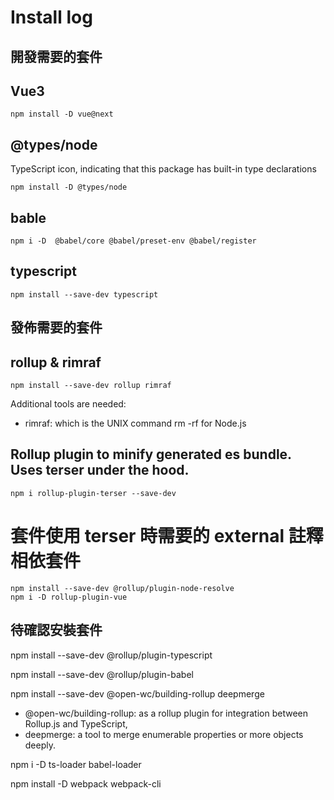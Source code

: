 # Install log

## 開發需要的套件
## Vue3
```
npm install -D vue@next 
```
## @types/node
TypeScript icon, indicating that this package has built-in type declarations
```
npm install -D @types/node
```
## bable
```
npm i -D  @babel/core @babel/preset-env @babel/register 
```
## typescript 
```
npm install --save-dev typescript
```
## 發佈需要的套件
## rollup & rimraf 
```
npm install --save-dev rollup rimraf 
```
Additional tools are needed:
- rimraf: which is the UNIX command rm -rf for Node.js
## Rollup plugin to minify generated es bundle. Uses terser under the hood.
```
npm i rollup-plugin-terser --save-dev
```
# 套件使用 terser 時需要的 external 註釋相依套件
```
npm install --save-dev @rollup/plugin-node-resolve 
npm i -D rollup-plugin-vue
```

## 待確認安裝套件

npm install --save-dev @rollup/plugin-typescript 

npm install --save-dev @rollup/plugin-babel 

npm install --save-dev @open-wc/building-rollup deepmerge
- @open-wc/building-rollup: as a rollup plugin for integration between Rollup.js and TypeScript,
- deepmerge: a tool to merge enumerable properties or more objects deeply.

npm i -D ts-loader babel-loader







npm install -D webpack webpack-cli